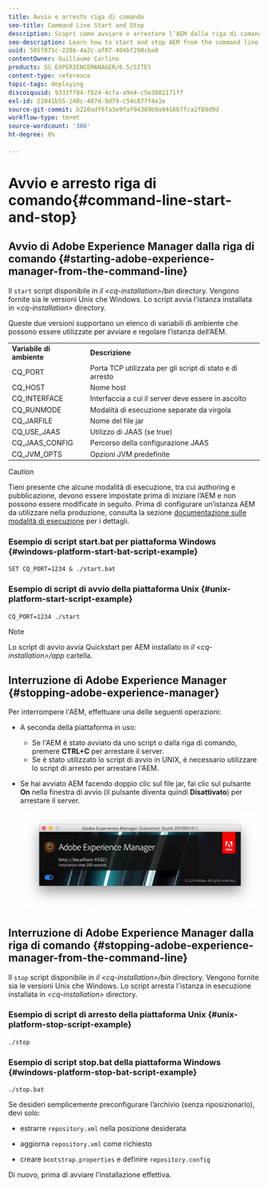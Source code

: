 ```yaml
---
title: Avvio e arresto riga di comando
seo-title: Command Line Start and Stop
description: Scopri come avviare e arrestare l’AEM dalla riga di comando.
seo-description: Learn how to start and stop AEM from the command line.
uuid: 585f071c-2286-4a2c-af07-404bf298cba8
contentOwner: Guillaume Carlino
products: SG_EXPERIENCEMANAGER/6.5/SITES
content-type: reference
topic-tags: deploying
discoiquuid: 9333ff84-f624-4cfa-a9e4-c5e3882171ff
exl-id: 21041b55-240c-487d-9d79-c54c877f4e1e
source-git-commit: b220adf6fa3e9faf94389b9a9416b7fca2f89d9d
workflow-type: tm+mt
source-wordcount: '366'
ht-degree: 0%

---
```


# Avvio e arresto riga di comando{#command-line-start-and-stop}

## Avvio di Adobe Experience Manager dalla riga di comando {#starting-adobe-experience-manager-from-the-command-line}

Il `start` script disponibile in *il &lt;cq-installation>/bin* directory. Vengono fornite sia le versioni Unix che Windows. Lo script avvia l’istanza installata in *&lt;cq-installation>* directory.

Queste due versioni supportano un elenco di variabili di ambiente che possono essere utilizzate per avviare e regolare l’istanza dell’AEM.

<table>
 <tbody>
  <tr>
   <td><strong>Variabile di ambiente </strong></td>
   <td><strong>Descrizione </strong></td>
  </tr>
  <tr>
   <td>CQ_PORT</td>
   <td>Porta TCP utilizzata per gli script di stato e di arresto<br /> </td>
  </tr>
  <tr>
   <td>CQ_HOST</td>
   <td>Nome host<br /> </td>
  </tr>
  <tr>
   <td>CQ_INTERFACE</td>
   <td>Interfaccia a cui il server deve essere in ascolto<br /> </td>
  </tr>
  <tr>
   <td>CQ_RUNMODE</td>
   <td>Modalità di esecuzione separate da virgola<br /> </td>
  </tr>
  <tr>
   <td>CQ_JARFILE</td>
   <td>Nome del file jar<br /> </td>
  </tr>
  <tr>
   <td>CQ_USE_JAAS</td>
   <td>Utilizzo di JAAS (se true)<br /> </td>
  </tr>
  <tr>
   <td>CQ_JAAS_CONFIG</td>
   <td>Percorso della configurazione JAAS<br /> </td>
  </tr>
  <tr>
   <td>CQ_JVM_OPTS</td>
   <td>Opzioni JVM predefinite<br /> </td>
  </tr>
 </tbody>
</table>

>[!CAUTION]
>
>Tieni presente che alcune modalità di esecuzione, tra cui authoring e pubblicazione, devono essere impostate prima di iniziare l’AEM e non possono essere modificate in seguito. Prima di configurare un’istanza AEM da utilizzare nella produzione, consulta la sezione [documentazione sulle modalità di esecuzione](/help/sites-deploying/configure-runmodes.md) per i dettagli.

### Esempio di script start.bat per piattaforma Windows {#windows-platform-start-bat-script-example}

```shell
SET CQ_PORT=1234 & ./start.bat
```

### Esempio di script di avvio della piattaforma Unix {#unix-platform-start-script-example}

```shell
CQ_PORT=1234 ./start
```

>[!NOTE]
>
>Lo script di avvio avvia Quickstart per AEM installato in *il &lt;cq-installation>/app* cartella.

## Interruzione di Adobe Experience Manager {#stopping-adobe-experience-manager}

Per interrompere l&#39;AEM, effettuare una delle seguenti operazioni:

* A seconda della piattaforma in uso:

   * Se l&#39;AEM è stato avviato da uno script o dalla riga di comando, premere **CTRL+C** per arrestare il server.
   * Se è stato utilizzato lo script di avvio in UNIX, è necessario utilizzare lo script di arresto per arrestare l&#39;AEM.

* Se hai avviato AEM facendo doppio clic sul file jar, fai clic sul pulsante **On** nella finestra di avvio (il pulsante diventa quindi **Disattivato**) per arrestare il server.

   ![chlimage_1-63](assets/chlimage_1-63.png)

## Interruzione di Adobe Experience Manager dalla riga di comando {#stopping-adobe-experience-manager-from-the-command-line}

Il `stop` script disponibile in *il &lt;cq-installation>/bin* directory. Vengono fornite sia le versioni Unix che Windows. Lo script arresta l&#39;istanza in esecuzione installata in *&lt;cq-installation>* directory.

### Esempio di script di arresto della piattaforma Unix {#unix-platform-stop-script-example}

```shell
./stop
```

### Esempio di script stop.bat della piattaforma Windows {#windows-platform-stop-bat-script-example}

```shell
./stop.bat
```

Se desideri semplicemente preconfigurare l’archivio (senza riposizionarlo), devi solo:

* estrarre `repository.xml` nella posizione desiderata

* aggiorna `repository.xml` come richiesto

* creare `bootstrap.properties` e definire `repository.config`

Di nuovo, prima di avviare l&#39;installazione effettiva.
